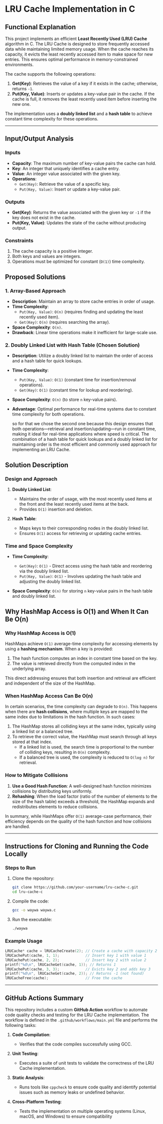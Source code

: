 # LRU Cache Implementation in C

## Functional Explanation

This project implements an efficient **Least Recently Used (LRU) Cache** algorithm in C. The LRU Cache is designed to store frequently accessed data while maintaining limited memory usage. When the cache reaches its capacity, it evicts the least recently accessed item to make space for new entries. This ensures optimal performance in memory-constrained environments.

The cache supports the following operations:
1. **Get(Key)**: Retrieves the value of a key if it exists in the cache; otherwise, returns `-1`.
2. **Put(Key, Value)**: Inserts or updates a key-value pair in the cache. If the cache is full, it removes the least recently used item before inserting the new one.

The implementation uses a **doubly linked list** and a **hash table** to achieve constant time complexity for these operations.

---
## Input/Output Analysis

### Inputs
- **Capacity**: The maximum number of key-value pairs the cache can hold.
- **Key**: An integer that uniquely identifies a cache entry.
- **Value**: An integer value associated with the given key.
- **Operations**:
  - `Get(Key)`: Retrieve the value of a specific key.
  - `Put(Key, Value)`: Insert or update a key-value pair.

### Outputs
- **Get(Key)**: Returns the value associated with the given key or `-1` if the key does not exist in the cache.
- **Put(Key, Value)**: Updates the state of the cache without producing output.

### Constraints
1. The cache capacity is a positive integer.
2. Both keys and values are integers.
3. Operations must be optimized for constant (`O(1)`) time complexity.

## Proposed Solutions

### 1. Array-Based Approach
- **Description**: Maintain an array to store cache entries in order of usage.
- **Time Complexity**:
  - `Put(Key, Value)`: `O(n)` (requires finding and updating the least recently used item).
  - `Get(Key)`: `O(n)` (requires searching the array).
- **Space Complexity**: `O(n)`.
- **Drawback**: Linear time operations make it inefficient for large-scale use.

### 2. Doubly Linked List with Hash Table (Chosen Solution)
- **Description**: Utilize a doubly linked list to maintain the order of access and a hash table for quick lookups.
- **Time Complexity**:
  - `Put(Key, Value)`: `O(1)` (constant time for insertion/removal operations).
  - `Get(Key)`: `O(1)` (constant time for lookup and reordering).
- **Space Complexity**: `O(n)` (to store `n` key-value pairs).
- **Advantage**: Optimal performance for real-time systems due to constant time complexity for both operations.
  
   so for that we chose the second one because this design ensures that both operations—retrieval and insertion/updating—run in constant time, making it ideal for real-time applications where speed is critical.     The combination of a hash table for quick lookups and a doubly linked list for maintaining order is the most efficient and commonly used approach for implementing an LRU Cache.

## Solution Description

### Design and Approach
1. **Doubly Linked List**: 
   - Maintains the order of usage, with the most recently used items at the front and the least recently used items at the back.
   - Provides `O(1)` insertion and deletion.

2. **Hash Table**:
   - Maps keys to their corresponding nodes in the doubly linked list.
   - Ensures `O(1)` access for retrieving or updating cache entries.

### Time and Space Complexity
- **Time Complexity**:
  - `Get(Key)`: `O(1)` - Direct access using the hash table and reordering via the doubly linked list.
  - `Put(Key, Value)`: `O(1)` - Involves updating the hash table and adjusting the doubly linked list.

- **Space Complexity**: `O(n)` for storing `n` key-value pairs in the hash table and doubly linked list.

## Why HashMap Access is O(1) and When It Can Be O(n)

### Why HashMap Access is O(1)
HashMaps achieve `O(1)` average-time complexity for accessing elements by using a **hashing mechanism**. When a key is provided:
1. The hash function computes an index in constant time based on the key.
2. The value is retrieved directly from the computed index in the underlying array.

This direct addressing ensures that both insertion and retrieval are efficient and independent of the size of the HashMap.

### When HashMap Access Can Be O(n)
In certain scenarios, the time complexity can degrade to `O(n)`. This happens when there are **hash collisions**, where multiple keys are mapped to the same index due to limitations in the hash function. In such cases:
1. The HashMap stores all colliding keys at the same index, typically using a linked list or a balanced tree.
2. To retrieve the correct value, the HashMap must search through all keys stored at that index.
   - If a linked list is used, the search time is proportional to the number of colliding keys, resulting in `O(n)` complexity.
   - If a balanced tree is used, the complexity is reduced to `O(log n)` for retrieval.

### How to Mitigate Collisions
1. **Use a Good Hash Function**: A well-designed hash function minimizes collisions by distributing keys uniformly.
2. **Rehashing**: When the load factor (ratio of the number of elements to the size of the hash table) exceeds a threshold, the HashMap expands and redistributes elements to reduce collisions.

In summary, while HashMaps offer `O(1)` average-case performance, their efficiency depends on the quality of the hash function and how collisions are handled.


---

## Instructions for Cloning and Running the Code Locally


### Steps to Run
1. Clone the repository:
   ```bash
   git clone https://github.com/your-username/lru-cache-c.git
   cd lru-cache-c
   ```

2. Compile the code:
   ```bash
   gcc -o waywa waywa.c
   ```

3. Run the executable:
   ```bash
   ./waywa
   ```

### Example Usage
```c
LRUCache* cache = lRUCacheCreate(2); // Create a cache with capacity 2
lRUCachePut(cache, 1, 1);            // Insert key 1 with value 1
lRUCachePut(cache, 2, 2);            // Insert key 2 with value 2
printf("%d\n", lRUCacheGet(cache, 1)); // Returns 1
lRUCachePut(cache, 3, 3);            // Evicts key 2 and adds key 3
printf("%d\n", lRUCacheGet(cache, 2)); // Returns -1 (not found)
lRUCacheFree(cache);                 // Free the cache
```

---
## GitHub Actions Summary

This repository includes a custom **GitHub Action** workflow to automate code quality checks and testing for the LRU Cache implementation. The workflow is defined in the `.github/workflows/main.yml` file and performs the following tasks:

1. **Code Compilation**:
   - Verifies that the code compiles successfully using GCC.

2. **Unit Testing**:
   - Executes a suite of unit tests to validate the correctness of the LRU Cache implementation.

3. **Static Analysis**:
   - Runs tools like `cppcheck` to ensure code quality and identify potential issues such as memory leaks or undefined behavior.

4. **Cross-Platform Testing**:
   - Tests the implementation on multiple operating systems (Linux, macOS, and Windows) to ensure compatibility

